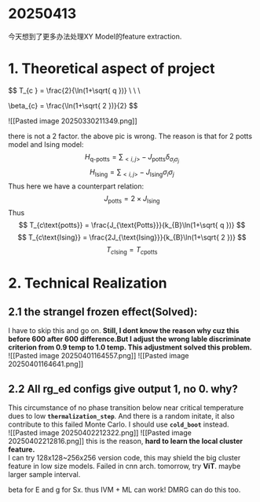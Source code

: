
# 20250413
今天想到了更多办法处理XY Model的feature extraction. 


# 1. Theoretical aspect of project
$$
T_{c } = \frac{2}{\ln(1+\sqrt{ q })}
\ \ \ 

\beta_{c} = \frac{\ln(1+\sqrt{ 2 })}{2}
$$

![[Pasted image 20250330211349.png]]

there is not a 2 factor. the above pic is wrong.
The reason is that for 2 potts model and Ising model: 
$$
H_{\text{q-potts}} = \sum_{<i,j>} - J_{\text{potts}} \delta_{\sigma_{i}\sigma_{j}}
$$
$$
H_{\text{Ising}} = \sum_{<i,j>}-J_{\text{Ising}} \sigma_{i }\sigma_{j}
$$
Thus here we have a counterpart relation:
$$
J_{\text{potts}} = 2\times J_{\text{Ising}}
$$
Thus 
$$
T_{c\text{potts}} = \frac{J_{\text{Potts}}}{k_{B}\ln(1+\sqrt{ q })}
$$
$$
T_{c\text{Ising}} = \frac{2J_{\text{Ising}}}{k_{B}\ln(1+\sqrt{ 2 })}
$$
$$
T_{c\text{Ising}} = T_{c\text{potts}}
$$

# 2. Technical Realization
## 2.1 the strangel frozen effect(Solved): 
I have to skip this and go on. 
**Still, I dont know the reason why cuz this before 600 after 600 difference.But I adjust the wrong lable discriminate criterion from 0.9 temp to 1.0 temp. This adjustment solved this problem.** 
![[Pasted image 20250401164557.png]]
![[Pasted image 20250401164641.png]]
## 2.2 All rg_ed configs give output 1, no 0. why? 
This circumstance of no phase transition below near critical temperature dues to low **`thermalization_step`**. And there is a random initate, it also contribute to this failed Monte Carlo. I should use **`cold_boot`**  instead.  
![[Pasted image 20250402212322.png]]
![[Pasted image 20250402212816.png]]
this is the reason, **hard to learn the local cluster feature.**  
I can try 128x128~256x256 version code, this may shield the big cluster feature in low size models. Failed in cnn arch. 
tomorrow, try **ViT**. 
maybe larger sample interval. 




beta for E and g for Sx. thus IVM + ML can work! 
DMRG can do this too.